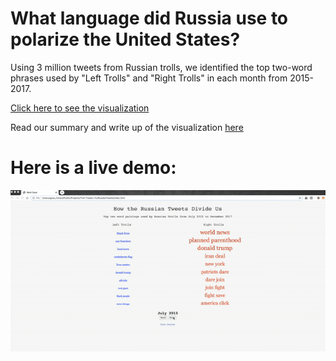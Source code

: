 # What language did Russia use to polarize the United States?

Using 3 million tweets from Russian trolls, we identified the top two-word phrases used by "Left Trolls" and "Right Trolls" in each month from 2015-2017.

[Click here to see the visualization](https://troll-tweets.herokuapp.com)

Read our summary and write up of the visualization [here](https://github.com/tony-goss/Troll-Tweets-Viz/blob/master/RussianTweets/WriteUp.pdf)

# Here is a live demo: 

![demo](tweet-final-demo.gif)
